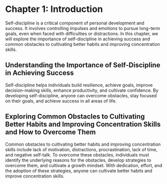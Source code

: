 Chapter 1: Introduction
=======================

Self-discipline is a critical component of personal development and success. It involves controlling impulses and emotions to pursue long-term goals, even when faced with difficulties or distractions. In this chapter, we will explore the importance of self-discipline in achieving success and common obstacles to cultivating better habits and improving concentration skills.

Understanding the Importance of Self-Discipline in Achieving Success
--------------------------------------------------------------------

Self-discipline helps individuals build resilience, achieve goals, improve decision-making skills, enhance productivity, and cultivate confidence. By developing self-discipline, anyone can overcome obstacles, stay focused on their goals, and achieve success in all areas of life.

Exploring Common Obstacles to Cultivating Better Habits and Improving Concentration Skills and How to Overcome Them
-------------------------------------------------------------------------------------------------------------------

Common obstacles to cultivating better habits and improving concentration skills include lack of motivation, distractions, procrastination, lack of time, and negative self-talk. To overcome these obstacles, individuals must identify the underlying reasons for the obstacles, develop strategies to overcome them, and cultivate a growth mindset. With dedication, effort, and the adoption of these strategies, anyone can cultivate better habits and improve concentration skills.
